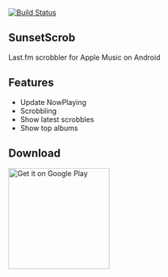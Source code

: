 [![Build Status](https://www.bitrise.io/app/37987ec2eb934ef1/status.svg?token=LBjjwUIrj9WlhESp865E8w&branch=develop)](https://www.bitrise.io/app/37987ec2eb934ef1)

## SunsetScrob

Last.fm scrobbler for Apple Music on Android

## Features
- Update NowPlaying
- Scrobbling
- Show latest scrobbles
- Show top albums

## Download

<a href='https://play.google.com/store/apps/details?id=com.mataku.scrobscrob&pcampaignid=MKT-Other-global-all-co-prtnr-py-PartBadge-Mar2515-1'><img alt='Get it on Google Play' src='https://play.google.com/intl/en_us/badges/images/generic/en_badge_web_generic.png' width=200 /></a>
